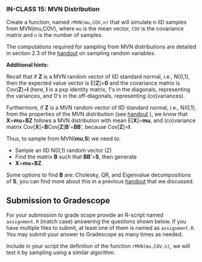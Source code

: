 ### IN-CLASS 15: MVN Distribution

Create a function, named `rMVN(mu,COV,n)` that will simulate n IID samples from MVN(mu,COV), where `mu` is the mean vector, `COV` is the covariance matrix and `n` is the number of samples.

The computations required for sampling from MVN distributions are detailed in section 2.3 of the [handout](https://github.com/gdlc/STAT_COMP/blob/master/HANDOUTS/SimulatingRandomVariables.pdf) on sampling random variables. 

**Additional hints:**


Recall that if **Z** is a MVN random vector of IID standard normal, i.e., N(0,1), then the expected value vector is E[**Z**]=**0** and the covariance matrix is Cov(**Z**)=**I** (here, **I** is a pxp identity matrix, 1's in the diagonals, representing the variances, and 0's in the off-diagonals, representing (co)variances).


Furthermore, if **Z** is a MVN random vector of IID standard normal, i.e., N(0,1), from the properties of the MVN distribution (see [handout](https://github.com/gdlc/STAT_COMP/blob/master/HANDOUTS/SimulatingRandomVariables.pdf) ), we know that **X**=**mu**+**BZ** follows a MVN distribution with mean E[**X**]=**mu**, and (co)variance matrix Cov[**X**]=**B**Cov[**Z**]**B**'=**BB**', because Cov[**Z**]=**I**. 

Thus, to sample from MVN(**mu**,**S**) we need to:

   - Sample an IID N(0,1) random vector (Z)
   - Find the matrix **B** such that **BB**'=**S**, then generate
   - **X**=**mu**+**BZ**.

 Some options to find **B** are: Cholesky, QR, and Eigenvalue decompositions of **S**, you can find more about this in a previous [handout](https://github.com/gdlc/STAT_COMP/blob/master/HANDOUTS/LinearAlgebra.md#matrix-factorization) that we discussed.
 


## Submission to Gradescope

For your submission to grade scope provide an R-script named `assignment.R` (match case) answering the questions shown below. If you have multiple files to submit, at least one of them is named as `assignment.R`.  You may submit your answer to Gradescope as many times as needed.

Include in your script the definition of the function `rMVN(mu,COV,n)`, we will test it by sampling using a similar algorithm.




 


